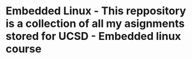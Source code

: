 # Embedded Linux - This reppository is a collection of all my asignments stored for UCSD - Embedded linux course
